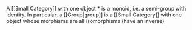 A [[Small Category]] with one object $*$ is a monoid, i.e. a semi-group with identity.
In particular, a [[Group|group]] is a [[Small Category]] with one object
whose morphisms are all isomorphisms (have an inverse)
